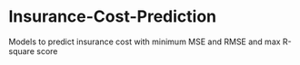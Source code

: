 # Insurance-Cost-Prediction
Models to predict insurance cost with minimum MSE and RMSE and max R-square score
